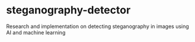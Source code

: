# steganography-detector
Research and implementation on detecting steganography in images using AI and machine learning

